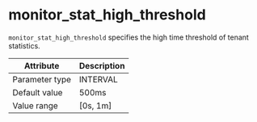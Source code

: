# monitor_stat_high_threshold

`monitor_stat_high_threshold` specifies the high time threshold of tenant statistics.

| Attribute | Description |
|----------|---------|
| Parameter type | INTERVAL |
| Default value | 500ms |
| Value range | [0s, 1m] |
